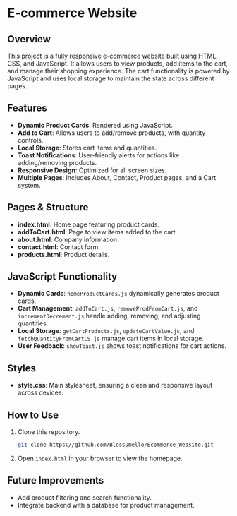 
# E-commerce Website

## Overview
This project is a fully responsive e-commerce website built using HTML, CSS, and JavaScript. It allows users to view products, add items to the cart, and manage their shopping experience. The cart functionality is powered by JavaScript and uses local storage to maintain the state across different pages.

## Features
- **Dynamic Product Cards**: Rendered using JavaScript.
- **Add to Cart**: Allows users to add/remove products, with quantity controls.
- **Local Storage**: Stores cart items and quantities.
- **Toast Notifications**: User-friendly alerts for actions like adding/removing products.
- **Responsive Design**: Optimized for all screen sizes.
- **Multiple Pages**: Includes About, Contact, Product pages, and a Cart system.

## Pages & Structure
- **index.html**: Home page featuring product cards.
- **addToCart.html**: Page to view items added to the cart.
- **about.html**: Company information.
- **contact.html**: Contact form.
- **products.html**: Product details.

## JavaScript Functionality
- **Dynamic Cards**: `homeProductCards.js` dynamically generates product cards.
- **Cart Management**: `addToCart.js`, `removeProdFromCart.js`, and `incrementDecrement.js` handle adding, removing, and adjusting quantities.
- **Local Storage**: `getCartProducts.js`, `updateCartValue.js`, and `fetchQuantityFromCartLS.js` manage cart items in local storage.
- **User Feedback**: `showToast.js` shows toast notifications for cart actions.

## Styles
- **style.css**: Main stylesheet, ensuring a clean and responsive layout across devices.

## How to Use
1. Clone this repository.
   ```bash
   git clone https://github.com/BlessDmello/Ecommerce_Website.git
   ```
2. Open `index.html` in your browser to view the homepage.

## Future Improvements
- Add product filtering and search functionality.
- Integrate backend with a database for product management.

